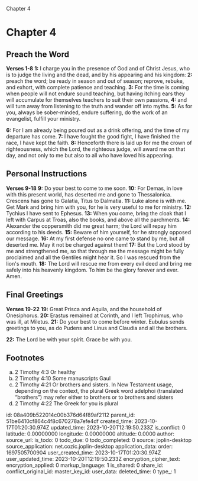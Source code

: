Chapter 4

# Chapter 4

## Preach the Word

**Verses 1-8**
**1:** I charge you in the presence of God and of Christ Jesus, who is to judge the living and the dead, and by his appearing and his kingdom:
**2:** preach the word; be ready in season and out of season; reprove, rebuke, and exhort, with complete patience and teaching.
**3:** For the time is coming when people will not endure sound teaching, but having itching ears they will accumulate for themselves teachers to suit their own passions,
**4:** and will turn away from listening to the truth and wander off into myths.
**5:** As for you, always be sober-minded, endure suffering, do the work of an evangelist, fulfill your ministry.

**6:** For I am already being poured out as a drink offering, and the time of my departure has come.
**7:** I have fought the good fight, I have finished the race, I have kept the faith.
**8:** Henceforth there is laid up for me the crown of righteousness, which the Lord, the righteous judge, will award me on that day, and not only to me but also to all who have loved his appearing.

## Personal Instructions

**Verses 9-18**
**9:** Do your best to come to me soon.
**10:** For Demas, in love with this present world, has deserted me and gone to Thessalonica. Crescens has gone to Galatia, Titus to Dalmatia.
**11:** Luke alone is with me. Get Mark and bring him with you, for he is very useful to me for ministry.
**12:** Tychius I have sent to Ephesus.
**13:** When you come, bring the cloak that I left with Carpus at Troas, also the books, and above all the parchments.
**14:** Alexander the coppersmith did me great harm; the Lord will repay him according to his deeds.
**15:** Beware of him yourself, for he strongly opposed our message.
**16:** At my first defense no one came to stand by me, but all deserted me. May it not be charged against them!
**17:** But the Lord stood by me and strengthened me, so that through me the message might be fully proclaimed and all the Gentiles might hear it. So I was rescued from the lion's mouth.
**18:** The Lord will rescue me from every evil deed and bring me safely into his heavenly kingdom. To him be the glory forever and ever. Amen.

## Final Greetings

**Verses 19-22**
**19:** Great Prisca and Aquila, and the household of Onesiphorus.
**20:** Erastus remained at Corinth, and I left Trophimus, who was ill, at Miletus.
**21:** Do your best to come before winter. Eubulus sends greetings to you, as do Pudens and Linus and Claudia and all the brothers.

**22:** The Lord be with your spirit. Grace be with you.


## Footnotes

<ol type='a'>
	<li>2 Timothy 4:3 Or healthy</li>
	<li>2 Timothy 4:10 Some manuscripts Gaul</li>
	<li>2 Timothy 4:21 Or brothers and sisters. In New Testament usage, depending on the context, the plural Greek word adelphoi (translated “brothers”) may refer either to brothers or to brothers and sisters</li>
	<li>2 Timothy 4:22 The Greek for you is plural</li>
</ol>


id: 08a409b522014c00b376d64f89af2112
parent_id: 51be6410cf864c4f8c670278a7efe4df
created_time: 2023-10-17T01:20:30.974Z
updated_time: 2023-10-20T12:19:50.233Z
is_conflict: 0
latitude: 0.00000000
longitude: 0.00000000
altitude: 0.0000
author: 
source_url: 
is_todo: 0
todo_due: 0
todo_completed: 0
source: joplin-desktop
source_application: net.cozic.joplin-desktop
application_data: 
order: 1697505700904
user_created_time: 2023-10-17T01:20:30.974Z
user_updated_time: 2023-10-20T12:19:50.233Z
encryption_cipher_text: 
encryption_applied: 0
markup_language: 1
is_shared: 0
share_id: 
conflict_original_id: 
master_key_id: 
user_data: 
deleted_time: 0
type_: 1
